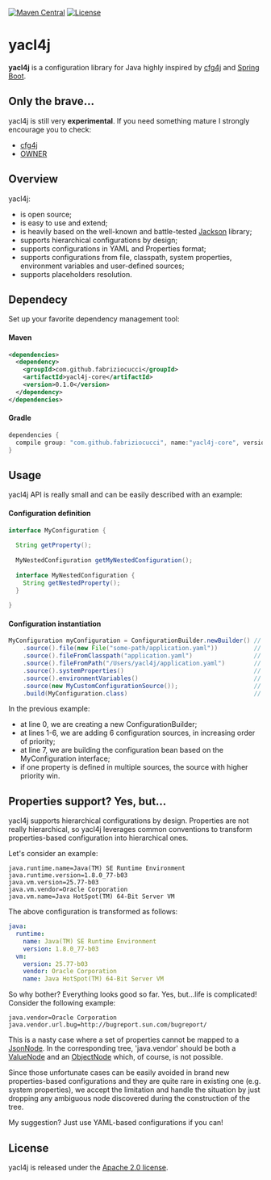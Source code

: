 [![Maven Central](https://img.shields.io/maven-central/v/com.github.fabriziocucci/yacl4j.svg)](http://search.maven.org/#search|ga|1|com.github.fabriziocucci.yacl4j)
[![License](https://img.shields.io/github/license/fabriziocucci/yacl4j.svg)](https://github.com/fabriziocucci/yacl4j/blob/master/LICENSE)

# yacl4j
**yacl4j** is a configuration library for Java highly inspired by [cfg4j](https://github.com/cfg4j/cfg4j) and [Spring Boot](https://github.com/spring-projects/spring-boot).

## Only the brave...
yacl4j is still very **experimental**. If you need something mature I strongly encourage you to check:
- [cfg4j](https://github.com/cfg4j/cfg4j)
- [OWNER](https://github.com/lviggiano/owner)

## Overview
yacl4j:
- is open source;
- is easy to use and extend;
- is heavily based on the well-known and battle-tested [Jackson](https://github.com/FasterXML/jackson) library;
- supports hierarchical configurations by design;
- supports configurations in YAML and Properties format;
- supports configurations from file, classpath, system properties, environment variables and user-defined sources;
- supports placeholders resolution.

## Dependecy
Set up your favorite dependency management tool:

#### Maven
```xml
<dependencies>
  <dependency>
    <groupId>com.github.fabriziocucci</groupId>
    <artifactId>yacl4j-core</artifactId>
    <version>0.1.0</version>
  </dependency>
</dependencies>
```

#### Gradle
```groovy
dependencies {
  compile group: "com.github.fabriziocucci", name:"yacl4j-core", version: "0.1.0"
}
```

## Usage
yacl4j API is really small and can be easily described with an example:

#### Configuration definition
```java
interface MyConfiguration {
  
  String getProperty();
  
  MyNestedConfiguration getMyNestedConfiguration();
  
  interface MyNestedConfiguration {
    String getNestedProperty();
  }
  
}
```

#### Configuration instantiation
```java
MyConfiguration myConfiguration = ConfigurationBuilder.newBuilder() // #0
    .source().file(new File("some-path/application.yaml"))          // #1
    .source().fileFromClasspath("application.yaml")                 // #2
    .source().fileFromPath("/Users/yacl4j/application.yaml")        // #3
    .source().systemProperties()                                    // #4
    .source().environmentVariables()                                // #5
    .source(new MyCustomConfigurationSource());                     // #6
    .build(MyConfiguration.class)                                   // #7
```

In the previous example:
- at line 0, we are creating a new ConfigurationBuilder;
- at lines 1-6, we are adding 6 configuration sources, in increasing order of priority;
- at line 7, we are building the configuration bean based on the MyConfiguration interface;
- if one property is defined in multiple sources, the source with higher priority win.

## Properties support? Yes, but...
yacl4j supports hierarchical configurations by design. Properties are not really hierarchical, so yacl4j leverages common conventions to transform properties-based configuration into hierarchical ones.

Let's consider an example:

```properties
java.runtime.name=Java(TM) SE Runtime Environment
java.runtime.version=1.8.0_77-b03
java.vm.version=25.77-b03
java.vm.vendor=Oracle Corporation
java.vm.name=Java HotSpot(TM) 64-Bit Server VM
```

The above configuration is transformed as follows:

```yaml
java:
  runtime:
    name: Java(TM) SE Runtime Environment
    version: 1.8.0_77-b03
  vm:
    version: 25.77-b03
    vendor: Oracle Corporation
    name: Java HotSpot(TM) 64-Bit Server VM
```

So why bother? Everything looks good so far. Yes, but...life is complicated! Consider the following example:

```properties
java.vendor=Oracle Corporation
java.vendor.url.bug=http://bugreport.sun.com/bugreport/
```

This is a nasty case where a set of properties cannot be mapped to a [JsonNode](https://fasterxml.github.io/jackson-databind/javadoc/2.8/com/fasterxml/jackson/databind/JsonNode.html). In the corresponding tree, 'java.vendor' should be both a [ValueNode](https://fasterxml.github.io/jackson-databind/javadoc/2.8/com/fasterxml/jackson/databind/node/ValueNode.html) and an [ObjectNode](https://fasterxml.github.io/jackson-databind/javadoc/2.8/com/fasterxml/jackson/databind/node/ObjectNode.html) which, of course, is not possible.


Since those unfortunate cases can be easily avoided in brand new properties-based configurations and they are quite rare in existing one (e.g. system properties), we accept the limitation and handle the situation by just dropping any ambiguous node discovered during the construction of the tree.


My suggestion? Just use YAML-based configurations if you can!

## License
yacl4j is released under the [Apache 2.0 license](http://www.apache.org/licenses/LICENSE-2.0.html).
